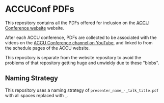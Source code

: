# ACCUConf PDFs

This repository contains all the PDFs offered for inclusion on the [ACCU Conference
website](https://conference.accu.org) website.

After each ACCU conference, PDFs are collected to be associated with the videos on the [ACCU Conference channel on
YouTube](https://www.youtube.com/channel/UCJhay24LTpO1s4bIZxuIqKw/), and linked to from the schedule pages of
the ACCU website.

This repository is separate from the website repository to avoid the problems of that repository getting
huge and unwieldy due to these "blobs".

## Naming Strategy

This repository uses a naming strategy of `presenter_name_-_talk_title.pdf` with all spaces replaced with `_`.
